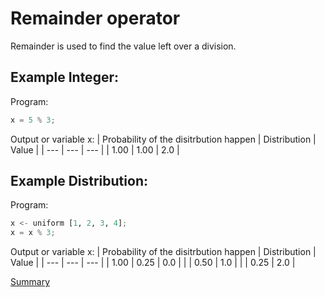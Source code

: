 # Remainder operator

Remainder is used to find the value left over a division.

## Example Integer:
Program:
```python
x = 5 % 3;
```

Output or variable x:
| Probability of the disitrbution happen | Distribution | Value | 
| --- | --- | --- |
| 1.00 | 1.00 | 2.0 |

## Example Distribution:
Program:
```python
x <- uniform [1, 2, 3, 4];
x = x % 3;
```

Output or variable x:
| Probability of the disitrbution happen | Distribution | Value | 
| --- | --- | --- |
| 1.00 | 0.25 | 0.0 |
| | 0.50 | 1.0 |
| | 0.25 | 2.0 |

[Summary](https://github.com/gleisonsdm/Kuifje-Documentation)
